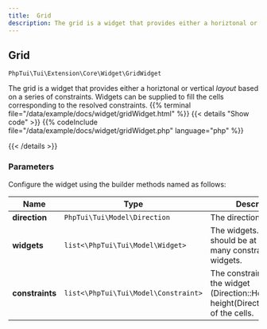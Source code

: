 ```yaml
---
title:  Grid 
description: The grid is a widget that provides either a horiztonal or vertical _layout_  based on a series of constraints.  Widgets can be supplied to fill the cells corresponding to the resolved constraints.
---
```

##  Grid 

`PhpTui\Tui\Extension\Core\Widget\GridWidget`

The grid is a widget that provides either a horiztonal or vertical _layout_  based on a series of constraints.  Widgets can be supplied to fill the cells corresponding to the resolved constraints.
{{% terminal file="/data/example/docs/widget/gridWidget.html" %}}
{{< details "Show code"  >}}
{{% codeInclude file="/data/example/docs/widget/gridWidget.php" language="php" %}}

{{< /details >}}
### Parameters

Configure the widget using the builder methods named as follows:

| Name | Type | Description |
| --- | --- | --- |
| **direction** | `PhpTui\Tui\Model\Direction` | The direction of the grid |
| **widgets** | `list<\PhpTui\Tui\Model\Widget>` | The widgets. There should be at least as many constraints as widgets. |
| **constraints** | `list<\PhpTui\Tui\Model\Constraint>` | The constraints define the widget (Direction::Horizontal) or height(Direction::Vertical) of the cells. |